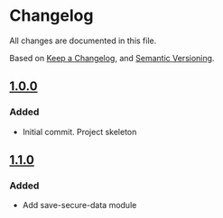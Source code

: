 # Changelog
All changes are documented in this file.

Based on [Keep a Changelog](https://keepachangelog.com/en/1.0.0/),
and [Semantic Versioning](https://semver.org/spec/v2.0.0.html).

## [1.0.0](https://github.com/rubenlupi/secure-data/releases/tag/1.0.0)
### Added
 - Initial commit. Project skeleton

## [1.1.0](https://github.com/rubenlupi/secure-data/releases/tag/1.1.0)
### Added
 - Add save-secure-data module
